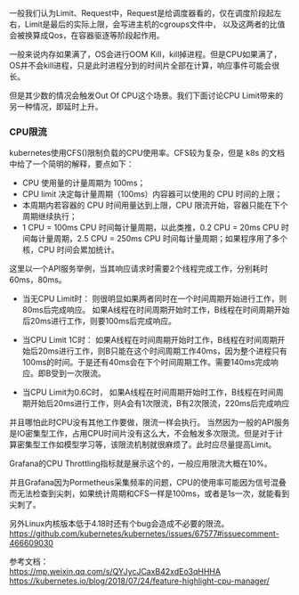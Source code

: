 
一般我们认为Limit、Request中，Request是给调度器看的，仅在调度阶段起左右，Limit是最后的实际上限，会写进主机的cgroups文件中，
以及这两者的比值会被换算成Qos，在容器驱逐等阶段起作用。  

一般来说内存如果满了，OS会进行OOM Kill，kill掉进程。但是CPU如果满了，OS并不会kill进程，只是此时进程分到的时间片全部在计算，响应事件可能会很长。  

但是其少数的情况会触发Out Of CPU这个场景。我们下面讨论CPU Limit带来的另一种情况，即延时上升。

### CPU限流
kubernetes使用CFS()限制负载的CPU使用率。CFS较为复杂，但是 k8s 的文档中给了一个简明的解释，要点如下：
* CPU 使用量的计量周期为 100ms；
* CPU limit 决定每计量周期（100ms）内容器可以使用的 CPU 时间的上限；
* 本周期内若容器的 CPU 时间用量达到上限，CPU 限流开始，容器只能在下个周期继续执行；
* 1 CPU = 100ms CPU 时间每计量周期，以此类推，0.2 CPU = 20ms CPU 时间每计量周期，2.5 CPU = 250ms CPU 时间每计量周期；如果程序用了多个核，CPU 时间会累加统计。

这里以一个API服务举例，当其响应请求时需要2个线程完成工作，分别耗时60ms，80ms。
* 当无CPU Limit时：
则很明显如果两者同时在一个时间周期开始进行工作，则80ms后完成响应。
如果A线程在时间周期开始时工作，B线程在时间周期开始后20ms进行工作，则要100ms后完成响应。

* 当CPU Limit 1C时：
如果A线程在时间周期开始时工作，B线程在时间周期开始后20ms进行工作，则B只能在这个时间周期工作40ms，因为整个进程只有100ms的时间。于是还有40ms会在下个时间周期工作。需要140ms完成响应。即B受到一次限流。

* 当CPU Limit为0.6C时，
如果A线程在时间周期开始时工作，B线程在时间周期开始后20ms进行工作，则A会有1次限流，B有2次限流，220ms后完成响应

并且哪怕此时CPU没有其他工作要做，限流一样会执行。
当然因为一般的API服务是IO密集型工作，占用CPU时间片没有这么大，不会触发多次限流。但是对于计算密集型工作如模型学习等，该限流机制就很麻烦了。此时应尽量提高Limit。

Grafana的CPU Throttling指标就是展示这个的，一般应用限流大概在10%。

并且Grafana因为Pormetheus采集频率的问题，CPU的使用率可能因为信号混叠而无法检查到尖刺，如果统计周期和CFS一样是100ms，或者是1s一次，就能看到尖刺了。

另外Linux内核版本低于4.18时还有个bug会造成不必要的限流。https://github.com/kubernetes/kubernetes/issues/67577#issuecomment-466609030



参考文档：  
https://mp.weixin.qq.com/s/QYJycJCaxB42xdEo3qHHHA
https://kubernetes.io/blog/2018/07/24/feature-highlight-cpu-manager/